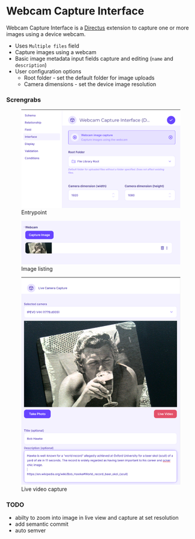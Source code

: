 # Webcam Capture Interface

Webcam Capture Interface is a [Directus](https://directus.io) extension to capture one or more images using a device webcam.

- Uses `Multiple files` field
- Capture images using a webcam
- Basic image metadata input fields capture and editing (`name` and `description`)
- User configuration options
    - Root folder - set the default folder for image uploads
    - Camera dimensions - set the device image resolution

### Screngrabs
<figure>
    <img src="./screens/entrypoint.png" />
    <figurecaption>Entrypoint</figurecaption>
</figure>
<figure>
    <img src="./screens/image_list.png" />
    <figurecaption>Image listing</figurecaption>
</figure>
<figure>
    <img src="./screens/live_video.png" />
    <figurecaption>Live video capture</figurecaption>
</figure>


### TODO

- abilty to zoom into image in live view and capture at set resolution
- add semantic commit
- auto semver